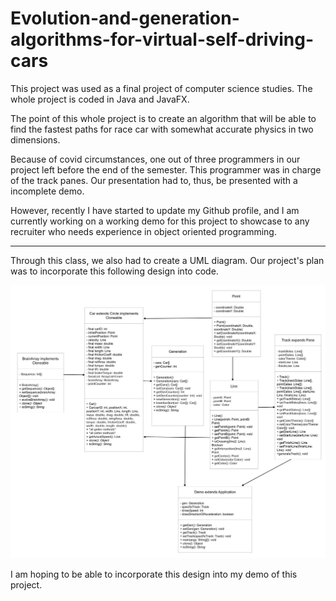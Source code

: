 # Evolution-and-generation-algorithms-for-virtual-self-driving-cars
This project was used as a final project of computer science studies. The whole project is coded in Java and JavaFX. 

The point of this whole project is to create an algorithm that will be able to find the fastest paths for race car with somewhat accurate physics in two dimensions.

Because of covid circumstances, one out of three programmers in our project left before the end of the semester. This programmer was in charge of the track panes. Our presentation had to, thus, be presented with a incomplete demo.

However, recently I have started to update my Github profile, and I am currently working on a working demo for this project to showcase to any recruiter who needs experience in object oriented programming.

---

Through this class, we also had to create a UML diagram. Our project's plan was to incorporate this following design into code.

![image](UML_Diagram.jpg)

I am hoping to be able to incorporate this design into my demo of this project.
